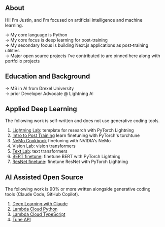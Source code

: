 ## About
Hi! I'm Justin, and I'm focused on artificial intelligence and machine learning. 

→ My core language is Python<br/>
→ My core focus is deep learning for post-training <br/>
→ My secondary focus is building Next.js applications as post-training utilities<br/>
→ Major open source projects I've contributed to are pinned here along with portfolio projects

## Education and Background

→ MS in AI from Drexel University <br/>
→ prior Developer Advocate @ Lightning AI 

## Applied Deep Learning

The following work is self-written and does not use generative coding tools. 

1. [Lightning Lab](https://github.com/jxtngx/lightning-lab): template for research with PyTorch Lightning
2. [Intro to Post Training](https://github.com/jxtngx/intro-to-post-training) learn finetuning with PyTorch's torchtune
3. [NeMo Cookbook](https://github.com/jxtngx/nemo-cookbook) finetuning with NVIDIA's NeMo
4. [Vision Lab](https://github.com/jxtngx/vision-lab): vision transformers
5. [Text Lab](https://github.com/jxtngx/text-lab): text transformers
6. [BERT finetune](https://github.com/jxtngx/bert-finetune): finetune BERT with PyTorch Lightning
7. [ResNet finetune](https://github.com/jxtngx/resnet-finetune): finetune ResNet with PyTorch Lightning

## AI Assisted Open Source

The following work is 90% or more written alongside generative coding tools (Claude Code, GitHub Copilot).

1. [Deep Learning with Claude](https://github.com/jxtngx/deeplearning-with-claude)
2. [Lambda Cloud Python](https://github.com/jxtngx/lambda-cloud-python)
3. [Lambda Cloud TypeScript](https://github.com/jxtngx/lambda-cloud-typescript)
4. [Tune API](https://github.com/theosis-ai/tuneapi)
